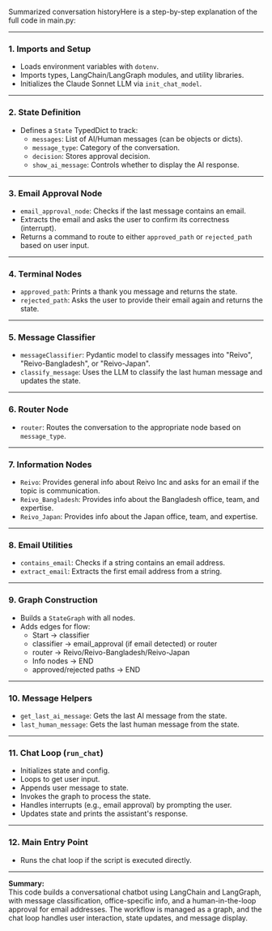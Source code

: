 Summarized conversation historyHere is a step-by-step explanation of the full code in main.py:

---

### 1. Imports and Setup
- Loads environment variables with `dotenv`.
- Imports types, LangChain/LangGraph modules, and utility libraries.
- Initializes the Claude Sonnet LLM via `init_chat_model`.

---

### 2. State Definition
- Defines a `State` TypedDict to track:
  - `messages`: List of AI/Human messages (can be objects or dicts).
  - `message_type`: Category of the conversation.
  - `decision`: Stores approval decision.
  - `show_ai_message`: Controls whether to display the AI response.

---

### 3. Email Approval Node
- `email_approval_node`: Checks if the last message contains an email.
- Extracts the email and asks the user to confirm its correctness (interrupt).
- Returns a command to route to either `approved_path` or `rejected_path` based on user input.

---

### 4. Terminal Nodes
- `approved_path`: Prints a thank you message and returns the state.
- `rejected_path`: Asks the user to provide their email again and returns the state.

---

### 5. Message Classifier
- `messageClassifier`: Pydantic model to classify messages into "Reivo", "Reivo-Bangladesh", or "Reivo-Japan".
- `classify_message`: Uses the LLM to classify the last human message and updates the state.

---

### 6. Router Node
- `router`: Routes the conversation to the appropriate node based on `message_type`.

---

### 7. Information Nodes
- `Reivo`: Provides general info about Reivo Inc and asks for an email if the topic is communication.
- `Reivo_Bangladesh`: Provides info about the Bangladesh office, team, and expertise.
- `Reivo_Japan`: Provides info about the Japan office, team, and expertise.

---

### 8. Email Utilities
- `contains_email`: Checks if a string contains an email address.
- `extract_email`: Extracts the first email address from a string.

---

### 9. Graph Construction
- Builds a `StateGraph` with all nodes.
- Adds edges for flow:
  - Start → classifier
  - classifier → email_approval (if email detected) or router
  - router → Reivo/Reivo-Bangladesh/Reivo-Japan
  - Info nodes → END
  - approved/rejected paths → END

---

### 10. Message Helpers
- `get_last_ai_message`: Gets the last AI message from the state.
- `last_human_message`: Gets the last human message from the state.

---

### 11. Chat Loop (`run_chat`)
- Initializes state and config.
- Loops to get user input.
- Appends user message to state.
- Invokes the graph to process the state.
- Handles interrupts (e.g., email approval) by prompting the user.
- Updates state and prints the assistant's response.

---

### 12. Main Entry Point
- Runs the chat loop if the script is executed directly.

---

**Summary:**  
This code builds a conversational chatbot using LangChain and LangGraph, with message classification, office-specific info, and a human-in-the-loop approval for email addresses. The workflow is managed as a graph, and the chat loop handles user interaction, state updates, and message display.
